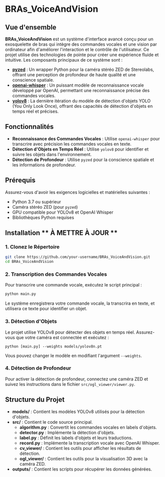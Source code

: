 # BRAs_VoiceAndVision

## Vue d'ensemble

**BRAs_VoiceAndVision** est un système d'interface avancé conçu pour un exosquelette de bras qui intègre des commandes vocales et une vision par ordinateur afin d'améliorer l'interaction et le contrôle de l'utilisateur. Ce projet utilise des technologies de pointe pour créer une expérience fluide et intuitive. Les composants principaux de ce système sont :

- [**pyzed**](https://www.stereolabs.com/docs/object-detection) : Un wrapper Python pour la caméra stéréo ZED de Stereolabs, offrant une perception de profondeur de haute qualité et une conscience spatiale.
- [**openai-whisper**](https://openai.com/index/whisper/) : Un puissant modèle de reconnaissance vocale développé par OpenAI, permettant une reconnaissance précise des commandes vocales.
- [**yolov8**](https://yolov8.com/) : La dernière itération du modèle de détection d'objets YOLO (You Only Look Once), offrant des capacités de détection d'objets en temps réel et précises.

## Fonctionnalités

- **Reconnaissance des Commandes Vocales** : Utilise `openai-whisper` pour transcrire avec précision les commandes vocales en texte.
- **Détection d'Objets en Temps Réel** : Utilise `yolov8` pour identifier et suivre les objets dans l'environnement.
- **Détection de Profondeur** : Utilise `pyzed` pour la conscience spatiale et les informations de profondeur.

## Prérequis

Assurez-vous d'avoir les exigences logicielles et matérielles suivantes :

- Python 3.7 ou supérieur
- Caméra stéréo ZED (pour `pyzed`)
- GPU compatible pour YOLOv8 et OpenAI Whisper
- Bibliothèques Python requises

## Installation ** À METTRE À JOUR **

### 1. Clonez le Répertoire

```bash
git clone https://github.com/your-username/BRAs_VoiceAndVision.git
cd BRAs_VoiceAndVision
```

### 2. Transcription des Commandes Vocales
Pour transcrire une commande vocale, exécutez le script principal :
```bash
python main.py
```

Le système enregistrera votre commande vocale, la transcrira en texte, et utilisera ce texte pour identifier un objet.

### 3. Détection d'Objets

Le projet utilise YOLOv8 pour détecter des objets en temps réel. Assurez-vous que votre caméra est connectée et exécutez :

```
python [main.py] --weights models/yolov8n.pt
```

Vous pouvez changer le modèle en modifiant l'argument `--weights`.

### 4. Détection de Profondeur
Pour activer la détection de profondeur, connectez une caméra ZED et suivez les instructions dans le fichier `src/ogl_viewer/viewer.py`.

## **Structure du Projet**
- **models/** : Contient les modèles YOLOv8 utilisés pour la détection d'objets.
- **src/** : Contient le code source principal.
  - **algorithm.py** : Convertit les commandes vocales en labels d'objets.
  - **detector.py** : Implémente la détection d'objets.
  - **label.py** : Définit les labels d'objets et leurs traductions.
  - **record.py** : Implémente la transcription vocale avec OpenAI Whisper.
  - **cv_viewer/** : Contient les outils pour afficher les résultats de détection.
  - **ogl_viewer/** : Contient les outils pour la visualisation 3D avec la caméra ZED.
- **outputs/** : Contient les scripts pour récupérer les données générées.

